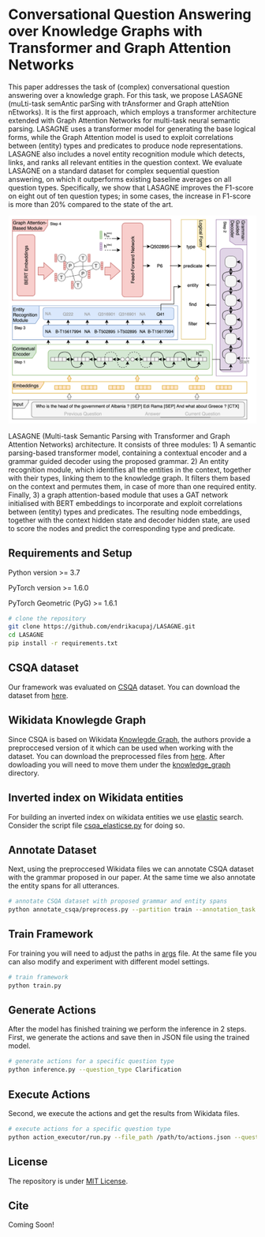 # Conversational Question Answering over Knowledge Graphs with Transformer and Graph Attention Networks

This paper addresses the task of (complex) conversational question answering over a knowledge graph. For this task, we propose LASAGNE (muLti-task semAntic parSing with trAnsformer and Graph atteNtion nEtworks). It is the first approach, which employs a transformer architecture extended with Graph Attention Networks for multi-task neural semantic parsing. LASAGNE uses a transformer model for generating the base logical forms, while the Graph Attention model is used to exploit correlations between (entity) types and predicates to produce node representations. LASAGNE also includes a novel entity recognition module which detects, links, and ranks all relevant entities in the question context. We evaluate LASAGNE on a standard dataset for complex sequential question answering, on which it outperforms existing baseline averages on all question types.  Specifically, we show that LASAGNE improves the F1-score on eight out of ten question types; in some cases, the increase in F1-score is more than 20% compared to the state of the art.

![LASAGNE](image/lasagne_architecture.png?raw=true "LASAGNE architecture")

LASAGNE (Multi-task Semantic Parsing with Transformer and Graph Attention Networks) architecture. It consists of three modules: 1) A semantic parsing-based transformer model, containing a contextual encoder and a grammar guided decoder using the proposed grammar. 2) An entity recognition module, which identifies all the entities in the context, together with their types, linking them to the knowledge graph. It filters them based on the context and permutes them, in case of more than one required entity. Finally, 3) a graph attention-based module that uses a GAT network initialised with BERT embeddings to incorporate and exploit correlations between (entity) types and predicates. The resulting node embeddings, together with the context hidden state and decoder hidden state, are used to score the nodes and predict the corresponding type and predicate.

## Requirements and Setup

Python version >= 3.7

PyTorch version >= 1.6.0

PyTorch Geometric (PyG) >= 1.6.1

``` bash
# clone the repository
git clone https://github.com/endrikacupaj/LASAGNE.git
cd LASAGNE
pip install -r requirements.txt
```

## CSQA dataset
Our framework was evaluated on [CSQA](https://amritasaha1812.github.io/CSQA/) dataset. You can download the dataset from [here](https://amritasaha1812.github.io/CSQA/download/).

## Wikidata Knowlegde Graph
Since CSQA is based on Wikidata [Knowlegde Graph](https://www.wikidata.org/wiki/Wikidata:Main_Page), the authors provide a preproccesed version of it which can be used when working with the dataset.
You can download the preprocessed files from [here](https://zenodo.org/record/4052427#.YBU7xHdKjfZ).
After dowloading you will need to move them under the [knowledge_graph](knowledge_graph) directory.

## Inverted index on Wikidata entities
For building an inverted index on wikidata entities we use [elastic](https://www.elastic.co/) search. Consider the script file [csqa_elasticse.py](csqa_elasticse.py) for doing so.

## Annotate Dataset
Next, using the preproccesed Wikidata files we can annotate CSQA dataset with the grammar proposed in our paper. At the same time we also annotate the entity spans for all utterances.
``` bash
# annotate CSQA dataset with proposed grammar and entity spans
python annotate_csqa/preprocess.py --partition train --annotation_task all --read_folder /path/to/CSQA --write_folder /path/to/write
```

## Train Framework
For training you will need to adjust the paths in [args](args.py) file. At the same file you can also modify and experiment with different model settings.
``` bash
# train framework
python train.py
```

## Generate Actions
After the model has finished training we perform the inference in 2 steps.
First, we generate the actions and save then in JSON file using the trained model.
``` bash
# generate actions for a specific question type
python inference.py --question_type Clarification
```

## Execute Actions
Second, we execute the actions and get the results from Wikidata files.
``` bash
# execute actions for a specific question type
python action_executor/run.py --file_path /path/to/actions.json --question_type Clarification
```

## License
The repository is under [MIT License](LICENCE).

## Cite
Coming Soon!